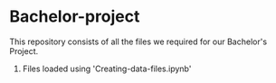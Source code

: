 # Bachelor-project
This repository consists of all the files we required for our Bachelor's Project.
1. Files loaded using 'Creating-data-files.ipynb'
